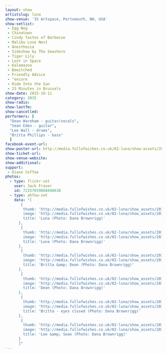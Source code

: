```yaml
---
layout: show
artistslug: luna
show-venue: '3S Artspace, Portsmouth, NH, USA'
show-setlist: 
 - Egg Nog
 - Chinatown
 - Cindy Tastes of Barbecue
 - Malibu Love Nest
 - Anesthesia
 - Sideshow by The Seashore
 - Tiger Lily
 - Lost in Space
 - Kalamazoo
 - Bewitched
 - Friendly Advice
 - ^encore
 - Ride Into the Sun
 - 23 Minutes in Brussels
show-date: 2015-10-11
category: 2015
show-radio: 
show-lastfm: 
show-cancelled: 
performers: [
  "Dean Wareham - guitar/vocals",
  "Sean Eden - guitar",
  "Lee Wall - drums",
  "Britta Phillips - bass"
  ]
facebook-event-url: 
show-poster-url: http://media.fullofwishes.co.uk/02-luna/show-assets/2015-10/2015-10-luna-poster-us-part-1-strawberryluna.jpg
show-ticket-url: 
show-venue-website: 
show-additional: 
support:
 - Diane Coffee
photos:
  - type: flickr-set
    user: Jack Fraser
    id: 72157659868446638
  - type: ahfow-set
    data: "[
       {
        thumb: 'http://media.fullofwishes.co.uk/02-luna/show_assets/2015-10-11/2015-10-11-luna-portsmouth-nh-dana-brownrigg-01.jpg',
        image: 'http://media.fullofwishes.co.uk/02-luna/show_assets/2015-10-11/2015-10-11-luna-portsmouth-nh-dana-brownrigg-01.jpg',
        title: 'Luna (Photo: Dana Brownrigg)'
      },
       {
        thumb: 'http://media.fullofwishes.co.uk/02-luna/show_assets/2015-10-11/2015-10-11-luna-portsmouth-nh-dana-brownrigg-03.jpg',
        image: 'http://media.fullofwishes.co.uk/02-luna/show_assets/2015-10-11/2015-10-11-luna-portsmouth-nh-dana-brownrigg-03.jpg',
        title: 'Luna (Photo: Dana Brownrigg)'
      },
       {
        thumb: 'http://media.fullofwishes.co.uk/02-luna/show_assets/2015-10-11/2015-10-11-luna-portsmouth-nh-dana-brownrigg-04.jpg',
        image: 'http://media.fullofwishes.co.uk/02-luna/show_assets/2015-10-11/2015-10-11-luna-portsmouth-nh-dana-brownrigg-04.jpg',
        title: 'Britta &amp; Dean (Photo: Dana Brownrigg)'
      },
       {
        thumb: 'http://media.fullofwishes.co.uk/02-luna/show_assets/2015-10-11/2015-10-11-luna-portsmouth-nh-dana-brownrigg-05.jpg',
        image: 'http://media.fullofwishes.co.uk/02-luna/show_assets/2015-10-11/2015-10-11-luna-portsmouth-nh-dana-brownrigg-05.jpg',
        title: 'Dean (Photo: Dana Brownrigg)'
      },
       {
        thumb: 'http://media.fullofwishes.co.uk/02-luna/show_assets/2015-10-11/2015-10-11-luna-portsmouth-nh-dana-brownrigg-06.jpg',
        image: 'http://media.fullofwishes.co.uk/02-luna/show_assets/2015-10-11/2015-10-11-luna-portsmouth-nh-dana-brownrigg-06.jpg',
        title: 'Britta - eyes closed (Photo: Dana Brownrigg)'
      },
       {
        thumb: 'http://media.fullofwishes.co.uk/02-luna/show_assets/2015-10-11/2015-10-11-luna-portsmouth-nh-dana-brownrigg-07.jpg',
        image: 'http://media.fullofwishes.co.uk/02-luna/show_assets/2015-10-11/2015-10-11-luna-portsmouth-nh-dana-brownrigg-07.jpg',
        title: 'Lee &amp; Sean (Photo: Dana Brownrigg)'
      }
      ]"
---
```

